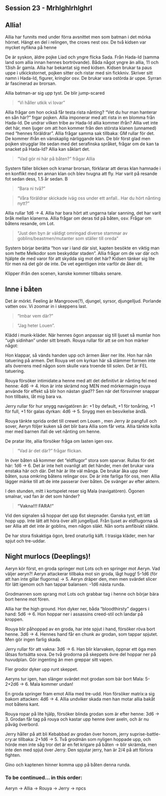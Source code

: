 ## Session 23 - Mrhlghlrhlghrl

## Allia!

Allia har funnits med under förra avsnittet men som batman i det mörka hörnet. Hängt en del i relingen, the crows nest osv. De två kidsen var mycket nyfikna på henne

De är syskon, äldre pojke Liad och yngre flicka Sada. Från Hada-Id (samma land som allia innan hennes bortrövande). Båda något yngre än allia, 11 och 13ish år gamla.
Allia har bekantat sig med kidsen. Kidsen brukar ta paus uppe i utkickstornet, pojken sitter och ristar med sin fickkniv. Skriver sitt namn i Hada-Id, figurer, kringlor osv. De brukar vara ostörda är uppe. Syrran är fascinerad av brorsan.

Allia batman-ar sig upp tyst. De blir jump-scared

> “Vi håller utkik vi lovar”

Allia frågar om hon också får testa rista nånting? “Vet du hur man hanterar en sån här?” frgar pojken. Allia imponerar med att rista in en blomma från Hada-Id. De undrar vilken tribe av Hada-Id allia kommer ifrån? Allia vet inte det här, men ljuger om att hon kommer från den största klanen (unnamed) med “hennes föräldrar”.
Allia frågar samma sak tillbaka: GM rullar för det. De kommer ifrån en vänskaplig närliggande klan. De blir först glad men pojken strugglar lite sedan med det serafinska språket, frågar om de kan ta snacket på Hada-Id? Allia kan såklart det.

> “Vad gör ni här på båten?” frågar Allia

Systern fäller blicken och kramar brorsan, förklarar att deras klan hamnade i en konflikt med en annan klan och blev tvugna att fly. Har varit på resande fot sedan dess, 1.5 år sedan. B

> “Bara ni två?”

> “Våra föräldrar skickade iväg oss under ett anfall.. Har du hört nånting nytt?”

Allia rullar 1d6 → 4. Allia har bara hört att ungarna talar sanning, det har varit bråk mellan klanerna. Allia frågar om deras tid på båten, osv. Frågar om båtens resande, om Lot.

> “Just den byn är väldigt omringad diverse stammar av goblins/beastmen/mutanter som ställer till oreda”

Systern börjar berätta “hon var i land där sist, kapten besökte en viktig man som hette Melkodor som beskyddar staden”. Allia frågar om de var där och hjälpte de med varor för att skydda sig mot det här? Kidsen tänker sig lite för men nä det gör de inte. De vet egentligen inte varför de åker dit.

Klipper ifrån den scenen, kanske kommer tillbaks senare.

## Inne i båten

Det är mörkt. Feeling är Mangroove(?), djungel, syrsor, djungelljud. Porlande vatten osv. Vi zoomar in i skeppens last.

> “Imbar vem där?”

> “Jag heter Louen”.

Klädd i munk-kläder. När hennes ögon anpassar sig till ljuset så mumlar hon “ugh sidinhan” under sitt breath. Rouya rullar för att se om hon märker något:

Hon klappar, så vänds handen upp och ärmen åker ner lite. Hon har nån tatuering på armen. Det Rouya vet om kyrkan här så stämmer formen inte alls överrens med någon som skulle vara troende till solen. Det är FEL tatuering.

Rouya försöker intimidate:a henne med att det definitivt är nånting fel med henne: 4d6 → 4. Hon är inte skrämd nog MEN med mörkermagin rouya använde för effekt så blir hon nästan glad?? Sen när det försvinner snappar hon tillbaks, låt mig bara va.

Jerry rullar för hur snygg navigatören är: +1 by default, +1 för tonåring, +1 för full, +1 för galas dyrkan: 4d6 → 5. Snygg men en besvikelse ändå.

Rouya tänkte sprida ordet till crewet om Louen , men Jerry är pangfull och sover, Aeryn följer kuken så det blir bara Allia som får veta. Allia tänkte kolla mer med barnen ifall de vet nånting om henne.

De pratar lite, allia försöker fråga om lasten igen osv.

> “Vad är det där?” frågar flickan.

In över båten så kommer det “eldflugor” stora som sparvar. Rullas för det här: 1d6 → 6. Det är inte helt ovanligt att det händer, men det brukar vara enstaka här och där. Det här är lite väl många. De brukar åka upp över båten, susa omkring båtens relingar osv. De är inte farliga för oss, men Allia lägger märke till att de inte passerar över båten. De svänger av efter aktern.

I den stunden, mitt i kortspelet reser sig Mala (navigatören). Ögonen smalnar, vad fan är det som händer?

> **“Vakna!!! FARA!”**

Vid den signalen så hoppar det upp 6st skepnader. Ganska tyst, ett lätt hopp upp. Inte lätt att höra över allt jungelljud. Från ljuset av eldflugorna så ser Allia att det inte är goblins, men någon släkt. Nån sorts amfibiskt släkte.

De har stora fiskaktiga ögon, bred onaturlig käft. I trasiga kläder, men har spjut och tre-uddar.

## Night murlocs (Deeplings)!

Aeryn kör först, en groda springer mot Lots och en springer mot Aeryn. Vad väljer aeryn?! Aeryn attackerar tillbaka mot sin groda, lågt hugg! 5-1d6 (för att han inte gillar flugorna) → 5.
Aeryn dräper den, men men svärdet slicer för lätt igenom och han tappar balansen: -1d6 nästa runda.

Grodmannen som sprang mot Lots och grabbar tag i henne och börjar bära bort henne mot fören.

Allia har the high ground. Hon dyker ner, båda “bloodthirsty” daggers i hand: 5d6 → 6. Hon hoppar ner i assassins creed-stil och landar på kroppen.

Rouya blir påhoppad av en groda, har inte spjut i hand, försöker röva bort henne. 3d6 → 4. Hennes hand får en chunk av grodan, som tappar spjutet. Men gör ingen farlig skada.

Jerry rullar för att vakna: 3d6 → 6. Han blir klarvaken, öppnar ett öga men låtsas fortsätta sova. De två grodorna på skeppets övre del hoppar ner på huvudplan. Gör ingenting än men greppar sitt vapen.

Fler grodor dyker upp runt skeppet.

Aeryns tur igen, han slänger svärdet mot grodan som bär bort Mala: 5-2+2d6 → 6. Mala kommer undan!

En groda springer fram emot Allia med tre-udd. Hon försöker matrix:a sig bakom attacken: 4d6 → 4. Allia undviker skada men han motar allia bakåt mot båtens kant.

Rouya ropar på lite hjälp, försöker blinda grodan som är efter henne: 3d6 -> 3. Grodan får tag på rouya och kastar upp henne över axeln, och är nu påväg överbord.

Jerry håller på att bli Kebabbad av grodan över honom, jerry suprise-battle-cry:ar tillbaka: 2+1d6 → 5. Två grodmän som nyligen hoppade upp, och hörde men inte såg tror det är en fet krigare på båten → blir skrämda, men inte den med spjut över Jerry. Den spjutar jerry, han är 2/4 på att förlora fighten.

Gino och kaptenen hinner komma upp på båten denna runda.

### To be continued… in this order:

Aeryn → Allia → Rouya → Jerry → npcs
